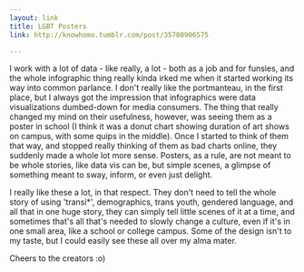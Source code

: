 ```yaml
---
layout: link
title: LGBT Posters
link: http://knowhomo.tumblr.com/post/35780906575

---
```


I work with a lot of data - like really, a lot - both as a job and for funsies, and the whole infographic thing really kinda irked me when it started working its way into common parlance. I don't really like the portmanteau, in the first place, but I always got the impression that infographics were data visualizations dumbed-down for media consumers.  The thing that really changed my mind on their usefulness, however, was seeing them as a poster in school (I think it was a donut chart showing duration of art shows on campus, with some quips in the middle).  Once I started to think of them that way, and stopped really thinking of them as bad charts online, they suddenly made a whole lot more sense.  Posters, as a rule, are not meant to be whole stories, like data vis can be, but simple scenes, a glimpse of something meant to sway, inform, or even just delight.

I really like these a lot, in that respect.  They don't need to tell the whole story of using 'transi\*', demographics, trans youth, gendered language, and all that in one huge story, they can simply tell little scenes of it at a time, and sometimes that's all that's needed to slowly change a culture, even if it's in one small area, like a school or college campus.  Some of the design isn't to my taste, but I could easily see these all over my alma mater.

Cheers to the creators :o)
